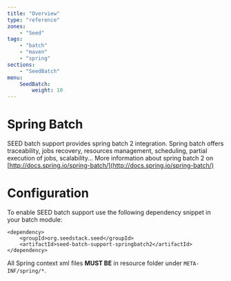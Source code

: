 ```yaml
---
title: "Overview"
type: "reference"
zones:
    - "Seed"
tags:
    - "batch"
    - "maven"
    - "spring"
sections:
    - "SeedBatch"
menu:
    SeedBatch:
        weight: 10
---
```


# Spring Batch

SEED batch support provides spring batch 2 integration. Spring batch offers traceability, jobs recovery, resources management,
scheduling, partial execution of jobs, scalability... More information about spring batch 2 on [http://docs.spring.io/spring-batch/](http://docs.spring.io/spring-batch/)

# Configuration

To enable SEED batch support use the following dependency snippet in your batch module:

    <dependency>
        <groupId>org.seedstack.seed</groupId>
        <artifactId>seed-batch-support-springbatch2</artifactId>
    </dependency>

All Spring context xml files **MUST BE** in resource folder under `META-INF/spring/*`.


